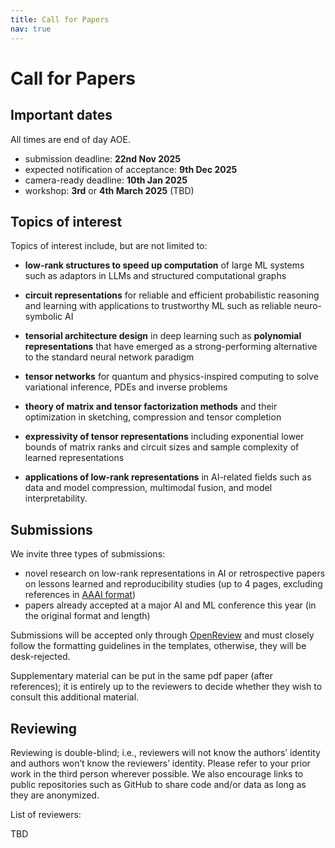 ```yaml
---
title: Call for Papers
nav: true
---
```


# Call for Papers

## Important dates
All times are end of day AOE.
 - submission deadline: **22nd Nov 2025**
 - expected notification of acceptance: **9th Dec 2025**
 - camera-ready deadline: **10th Jan 2025**
 - workshop: **3rd** or **4th March 2025** (TBD)


## Topics of interest

Topics of interest include, but are not limited to:

- **low-rank structures to speed up computation** of large ML systems such as adaptors in LLMs and structured computational graphs

- **circuit representations** for reliable and efficient probabilistic reasoning and learning with applications to trustworthy ML such as reliable neuro-symbolic AI

- **tensorial architecture design** in deep learning such as **polynomial representations** that have emerged as a strong-performing alternative to the standard neural network paradigm

- **tensor networks** for quantum and physics-inspired computing to solve variational inference, PDEs and inverse problems

- **theory of matrix and tensor factorization methods** and their optimization in sketching, compression and tensor completion

- **expressivity of tensor representations** including exponential lower bounds of matrix ranks and circuit sizes and sample complexity of learned representations

- **applications of low-rank representations** in AI-related fields such as data and model compression, multimodal fusion, and model interpretability. 

## Submissions

We invite three types of submissions:

- novel research on low-rank representations in AI or retrospective papers on lessons learned and reproducibility studies (up to 4 pages, excluding references in [AAAI format](https://aaai.org/conference/aaai/aaai-25/))
- papers already accepted at a major AI and ML conference this year (in the original format and length)

Submissions will be accepted only through [OpenReview](https://openreview.net/group?id=AAAI.org/2025/Workshop/CoLoRAI) and must closely follow the formatting guidelines in the templates, otherwise, they will be desk-rejected. 

Supplementary material can be put in the same pdf paper (after references); it is entirely up to the reviewers to decide whether they wish to consult this additional material.

## Reviewing

Reviewing is double-blind; i.e., reviewers will not know the authors’ identity and authors won’t know the reviewers’ identity. 
Please refer to your prior work in the third person wherever possible. We also encourage links to public repositories such as GitHub to share code and/or data as long as they are anonymized.

List of reviewers:

TBD


